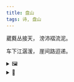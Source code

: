 ```yaml
---
title: 盘山
tags: 诗, 盘山
---
```


葳蕤丛接天，
滂沛褶流泥。

车下江潺湲，
崖间路迢递。

<details><summary>🖼️</summary>

![](writings/images/2020-09-17-14-52-pan-shan-01.JPG)
![](writings/images/2020-09-17-14-52-pan-shan-02.JPG)
![](writings/images/2020-09-17-14-52-pan-shan-03.JPG)
![](writings/images/2020-09-17-14-52-pan-shan-04.JPG)

</details>

<details><summary>📝</summary>
第一第二句写车上看到的景色：第一句通过写山上茂密的树丛直接与天相链接，来体现海拔之高，离天之近；第二句写这里一下雨就经常泥石流，青山上土黄色的伤痕触目惊心。

第三第四句都是写坐大巴开盘山公路的感受：第三句写因为路窄，车非常靠近悬崖，江水仿佛直接在车下流淌，江水流得缓慢，而车速很快；第四句写山势险峻，盘山公路十分曲折，在车上感觉到来回扭拗的离心力。
</details>
